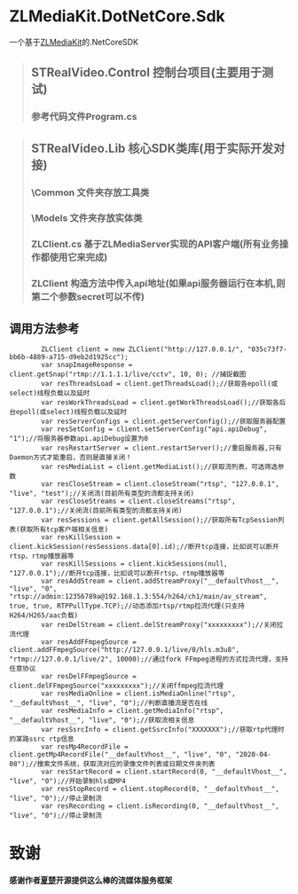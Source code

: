 # ZLMediaKit.DotNetCore.Sdk
一个基于[ZLMediaKit](https://github.com/xiongziliang/ZLMediaKit)的.NetCoreSDK

>## STRealVideo.Control  控制台项目(主要用于测试)
>### 参考代码文件Program.cs

>## STRealVideo.Lib  核心SDK类库(用于实际开发对接)
>### \Common 文件夹存放工具类
>### \Models 文件夹存放实体类
>### ZLClient.cs 基于ZLMediaServer实现的API客户端(所有业务操作都使用它来完成)
>### ZLClient 构造方法中传入api地址(如果api服务器运行在本机,则第二个参数secret可以不传)

## 调用方法参考
     
            ZLClient client = new ZLClient("http://127.0.0.1/", "035c73f7-bb6b-4889-a715-d9eb2d1925cc");
            var snapImageResponse = client.getSnap("rtmp://1.1.1.1/live/cctv", 10, 0); //捕捉截图
            var resThreadsLoad = client.getThreadsLoad();//获取各epoll(或select)线程负载以及延时
            var resWorkThreadsLoad = client.getWorkThreadsLoad();//获取各后台epoll(或select)线程负载以及延时
            var resServerConfigs = client.getServerConfig();//获取服务器配置
            var resSetConfig = client.setServerConfig("api.apiDebug", "1");//将服务器参数api.apiDebug设置为0
            var resRestartServer = client.restartServer();//重启服务器,只有Daemon方式才能重启，否则是直接关闭！
            var resMediaList = client.getMediaList();//获取流列表，可选筛选参数
            var resCloseStream = client.closeStream("rtsp", "127.0.0.1", "live", "test");//关闭流(目前所有类型的流都支持关闭)
            var resCloseStreams = client.closeStreams("rtsp", "127.0.0.1");//关闭流(目前所有类型的流都支持关闭)
            var resSessions = client.getAllSession();//获取所有TcpSession列表(获取所有tcp客户端相关信息)
            var resKillSession = client.kickSession(resSessions.data[0].id);//断开tcp连接，比如说可以断开rtsp、rtmp播放器等
            var resKillSessions = client.kickSessions(null, "127.0.0.1");//断开tcp连接，比如说可以断开rtsp、rtmp播放器等
            var resAddStream = client.addStreamProxy("__defaultVhost__", "live", "0", "rtsp://admin:12356789a@192.168.1.3:554/h264/ch1/main/av_stream", true, true, RTPPullType.TCP);//动态添加rtsp/rtmp拉流代理(只支持H264/H265/aac负载)
            var resDelStream = client.delStreamProxy("xxxxxxxxx");//关闭拉流代理
            var resAddFFmpegSource = client.addFFmpegSource("http://127.0.0.1/live/0/hls.m3u8", "rtmp://127.0.0.1/live/2", 10000);//通过fork FFmpeg进程的方式拉流代理，支持任意协议
            var resDelFFmpegSource = client.delFFmpegSource("xxxxxxxxx");//关闭ffmpeg拉流代理
            var resMediaOnline = client.isMediaOnline("rtsp", "__defaultVhost__", "live", "0");//判断直播流是否在线
            var resMediaInfo = client.getMediaInfo("rtsp", "__defaultVhost__", "live", "0");//获取流相关信息
            var resSsrcInfo = client.getSsrcInfo("XXXXXXX");//获取rtp代理时的某路ssrc rtp信息
            var resMp4RecordFile = client.getMp4RecordFile("__defaultVhost__", "live", "0", "2020-04-08");//搜索文件系统，获取流对应的录像文件列表或日期文件夹列表
            var resStartRecord = client.startRecord(0, "__defaultVhost__", "live", "0");//开始录制hls或MP4
            var resStopRecord = client.stopRecord(0, "__defaultVhost__", "live", "0");//停止录制流
            var resRecording = client.isRecording(0, "__defaultVhost__", "live", "0");//停止录制流


# 致谢
#### 感谢作者[夏楚](https://github.com/xiongziliang)开源提供这么棒的流媒体服务框架